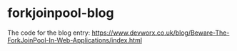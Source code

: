# forkjoinpool-blog
The code for the blog entry: https://www.devworx.co.uk/blog/Beware-The-ForkJoinPool-In-Web-Applications/index.html
